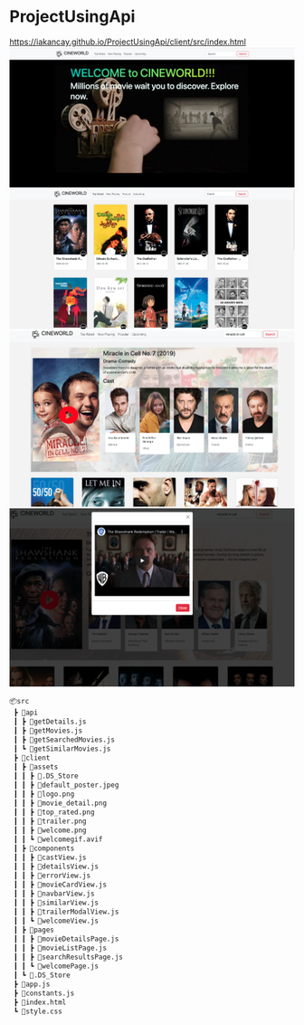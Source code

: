 # ProjectUsingApi
https://iakancay.github.io/ProjectUsingApi/client/src/index.html
![Welcome page](./src/client/assets/welcome.png)
![Top Rated Movies](./src/client/assets/top_rated.png)
![Movie Details](./src/client/assets/movie_detail.png)
![Trailer Video](./src/client/assets/trailer.png)

```
📦src
 ┣ 📂api
 ┃ ┣ 📜getDetails.js
 ┃ ┣ 📜getMovies.js
 ┃ ┣ 📜getSearchedMovies.js
 ┃ ┗ 📜getSimilarMovies.js
 ┣ 📂client
 ┃ ┣ 📂assets
 ┃ ┃ ┣ 📜.DS_Store
 ┃ ┃ ┣ 📜default_poster.jpeg
 ┃ ┃ ┣ 📜logo.png
 ┃ ┃ ┣ 📜movie_detail.png
 ┃ ┃ ┣ 📜top_rated.png
 ┃ ┃ ┣ 📜trailer.png
 ┃ ┃ ┣ 📜welcome.png
 ┃ ┃ ┗ 📜welcomegif.avif
 ┃ ┣ 📂components
 ┃ ┃ ┣ 📜castView.js
 ┃ ┃ ┣ 📜detailsView.js
 ┃ ┃ ┣ 📜errorView.js
 ┃ ┃ ┣ 📜movieCardView.js
 ┃ ┃ ┣ 📜navbarView.js
 ┃ ┃ ┣ 📜similarView.js
 ┃ ┃ ┣ 📜trailerModalView.js
 ┃ ┃ ┗ 📜welcomeView.js
 ┃ ┣ 📂pages
 ┃ ┃ ┣ 📜movieDetailsPage.js
 ┃ ┃ ┣ 📜movieListPage.js
 ┃ ┃ ┣ 📜searchResultsPage.js
 ┃ ┃ ┗ 📜welcomePage.js
 ┃ ┗ 📜.DS_Store
 ┣ 📜app.js
 ┣ 📜constants.js
 ┣ 📜index.html
 ┗ 📜style.css
 ```
